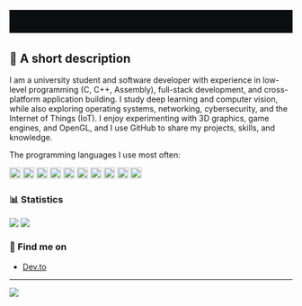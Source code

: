 <p align="center">
  <img src="https://github.com/77AXEL/77AXEL/blob/main/aboutme.gif" alt="About me">
</p>

## 📜 A short description 

I am a university student and software developer with experience in low-level programming (C, C++, Assembly), full-stack development, and cross-platform application building. I study deep learning and computer vision, while also exploring operating systems, networking, cybersecurity, and the Internet of Things (IoT). I enjoy experimenting with 3D graphics, game engines, and OpenGL, and I use GitHub to share my projects, skills, and knowledge.

The programming languages I use most often: 

<img src="https://cdn.jsdelivr.net/gh/devicons/devicon/icons/python/python-original.svg" width="20" height="20"/>  <img src="https://cdn.jsdelivr.net/gh/devicons/devicon/icons/cplusplus/cplusplus-original.svg" width="20" height="20"/>  <img src="https://cdn.jsdelivr.net/gh/devicons/devicon/icons/csharp/csharp-original.svg" width="20" height="20"/>  <img src="https://cdn.jsdelivr.net/gh/devicons/devicon/icons/c/c-original.svg" width="20" height="20"/> <img src="https://cdn.jsdelivr.net/gh/devicons/devicon/icons/javascript/javascript-original.svg" width="20" height="20"/>  <img src="https://cdn.jsdelivr.net/gh/devicons/devicon/icons/kotlin/kotlin-original.svg" width="20" height="20"/>  <img src="https://cdn.jsdelivr.net/gh/devicons/devicon/icons/react/react-original.svg" width="20" height="20"/>  <img src="https://cdn.jsdelivr.net/gh/devicons/devicon/icons/java/java-original.svg" width="20" height="20"/>  <img src="https://cdn.jsdelivr.net/gh/devicons/devicon/icons/html5/html5-original.svg" width="20" height="20"/>  <img src="https://cdn.jsdelivr.net/gh/devicons/devicon/icons/css3/css3-original.svg" width="20" height="20"/>

### 📊 Statistics
![](https://github-readme-stats.vercel.app/api/top-langs/?username=77AXEL&theme=transparent&hide_border=true&include_all_commits=true&count_private=true&layout=compact)
![](https://github-contributor-stats.vercel.app/api?username=77AXEL&limit=5&theme=transparent&hide_border=true&combine_all_yearly_contributions=true)

### 🔗 Find me on
- [Dev.to](https://dev.to/7axel)
---
[![](https://visitcount.itsvg.in/api?id=77AXEL&label=Profile%20Views&icon=0&pretty=true)](https://visitcount.itsvg.in)




